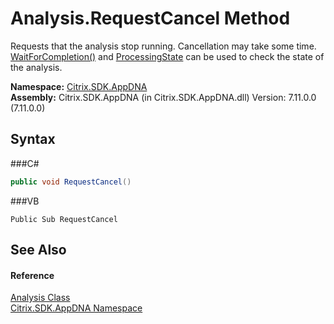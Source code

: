 # Analysis.RequestCancel Method 
 

Requests that the analysis stop running. Cancellation may take some time. <a href="M_Citrix_SDK_AppDNA_Analysis_WaitForCompletion">WaitForCompletion()</a> and <a href="P_Citrix_SDK_AppDNA_Analysis_ProcessingState">ProcessingState</a> can be used to check the state of the analysis.

**Namespace:**&nbsp;<a href="N_Citrix_SDK_AppDNA">Citrix.SDK.AppDNA</a><br />**Assembly:**&nbsp;Citrix.SDK.AppDNA (in Citrix.SDK.AppDNA.dll) Version: 7.11.0.0 (7.11.0.0)

## Syntax

###C#
```csharp
public void RequestCancel()
```

###VB
```vbnet
Public Sub RequestCancel
```


## See Also


#### Reference
<a href="T_Citrix_SDK_AppDNA_Analysis">Analysis Class</a><br /><a href="N_Citrix_SDK_AppDNA">Citrix.SDK.AppDNA Namespace</a><br />